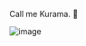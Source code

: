 Call me Kurama. :fox_face:

![image](https://user-images.githubusercontent.com/71838352/139461087-ab8f2ecf-135b-4e4f-8df6-17ef346be5d1.png)
